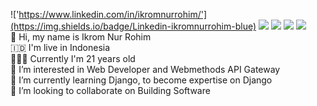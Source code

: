 !['https://www.linkedin.com/in/ikromnurrohim/'](https://img.shields.io/badge/Linkedin-ikromnurrohim-blue)
![](https://img.shields.io/badge/Instagram-ikromnurrohim-red)
![](https://img.shields.io/badge/Youtube-ikromnurrohim-orange)
![](https://img.shields.io/badge/Telegram-ikromnurrohim-blue) 
![](https://img.shields.io/badge/Gitlab-ikromnurrohim-orange)\
👋 Hi, my name is Ikrom Nur Rohim \
🇮🇩 I'm live in Indonesia \
🙆🏻‍♂️ Currently I'm 21 years old \
👀 I’m interested in Web Developer and Webmethods API Gateway \
🌱 I’m currently learning Django, to become expertise on Django \
💞️ I’m looking to collaborate on Building Software 

<!---
ikromnurrohim/ikromnurrohim is a ✨ special ✨ repository because its `README.md` (this file) appears on your GitHub profile.
You can click the Preview link to take a look at your changes.
--->
